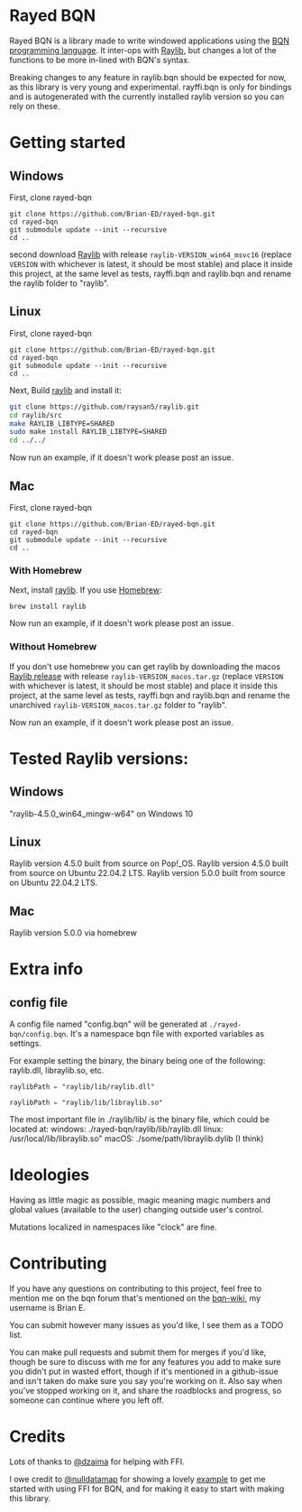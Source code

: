 # Rayed BQN
Rayed BQN is a library made to write windowed applications using the [BQN programming language](https://mlochbaum.github.io/BQN/).
It inter-ops with [Raylib](https://github.com/raysan5/raylib), but changes a lot of the functions to be more in-lined with BQN's syntax.

Breaking changes to any feature in raylib.bqn should be expected for now, as this library is very young and experimental. 
rayffi.bqn is only for bindings and is autogenerated with the currently installed raylib version so you can rely on these.

# Getting started

## Windows


First, clone rayed-bqn
```SH
git clone https://github.com/Brian-ED/rayed-bqn.git
cd rayed-bqn
git submodule update --init --recursive
cd ..
```

second download [Raylib](https://github.com/raysan5/raylib/releases/) with release `raylib-VERSION_win64_msvc16` (replace `VERSION` with whichever is latest, it should be most stable) and place it inside this project, at the same level as tests, rayffi.bqn and raylib.bqn and rename the raylib folder to "raylib".

## Linux

First, clone rayed-bqn
```SH
git clone https://github.com/Brian-ED/rayed-bqn.git
cd rayed-bqn
git submodule update --init --recursive
cd ..
```

Next, Build [raylib](https://github.com/raysan5/raylib/) and install it:
```sh
git clone https://github.com/raysan5/raylib.git
cd raylib/src
make RAYLIB_LIBTYPE=SHARED
sudo make install RAYLIB_LIBTYPE=SHARED
cd ../../
```

Now run an example, if it doesn't work please post an issue.

## Mac
First, clone rayed-bqn
```SH
git clone https://github.com/Brian-ED/rayed-bqn.git
cd rayed-bqn
git submodule update --init --recursive
cd ..
```
### With Homebrew
Next, install [raylib](https://github.com/raysan5/raylib/). If you use [Homebrew](https://brew.sh):
```SH
brew install raylib
```
Now run an example, if it doesn't work please post an issue.

### Without Homebrew
If you don't use homebrew you can get raylib by downloading the macos [Raylib release](https://github.com/raysan5/raylib/releases/) with release `raylib-VERSION_macos.tar.gz` (replace `VERSION` with whichever is latest, it should be most stable) and place it inside this project, at the same level as tests, rayffi.bqn and raylib.bqn and rename the unarchived `raylib-VERSION_macos.tar.gz` folder to "raylib".

Now run an example, if it doesn't work please post an issue.

# Tested Raylib versions:

## Windows

"raylib-4.5.0_win64_mingw-w64" on Windows 10

## Linux

Raylib version 4.5.0 built from source on Pop!_OS.
Raylib version 4.5.0 built from source on Ubuntu 22.04.2 LTS.
Raylib version 5.0.0 built from source on Ubuntu 22.04.2 LTS.

## Mac

Raylib version 5.0.0 via homebrew

# Extra info

## config file

A config file named "config.bqn" will be generated at `./rayed-bqn/config.bqn`. It's a namespace bqn file with exported variables as settings.

For example setting the binary, the binary being one of the following: raylib.dll, libraylib.so, etc.
```bqn
raylibPath ⇐ "raylib/lib/raylib.dll"
```

```bqn
raylibPath ⇐ "raylib/lib/libraylib.so"
```


The most important file in ./raylib/lib/ is the binary file, which could be located at:
windows: ./rayed-bqn/raylib/lib/raylib.dll
linux: /usr/local/lib/libraylib.so"
macOS: ./some/path/libraylib.dylib (I think)

# Ideologies

Having as little magic as possible, magic meaning magic numbers and global values (available to the user) changing outside user's control.

Mutations localized in namespaces like "clock" are fine.

# Contributing

If you have any questions on contributing to this project, feel free to mention me on the bqn forum that's mentioned on the [bqn-wiki](https://mlochbaum.github.io/BQN/index.html#where-can-i-find-bqn-users), my username is Brian E.

You can submit however many issues as you'd like, I see them as a TODO list.

You can make pull requests and submit them for merges if you'd like, though be sure to discuss with me for any features you add to make sure you didn't put in wasted effort, though if it's mentioned in a github-issue and isn't taken do make sure you say you're working on it. Also say when you've stopped working on it, and share the roadblocks and progress, so someone can continue where you left off.

# Credits

Lots of thanks to [@dzaima](https://github.com/dzaima) for helping with FFI.

I owe credit to [@nulldatamap](https://gist.github.com/nulldatamap) for showing a lovely [example](https://gist.github.com/nulldatamap/30b10389bf91d6f25bb262da9c9e9709) to get me started with using FFI for BQN, and for making it easy to start with making this library.
